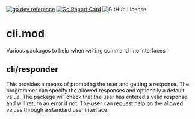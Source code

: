 <!-- Code generated by mkbadge; DO NOT EDIT. START -->
[![go.dev reference](https://img.shields.io/badge/go.dev-reference-green?logo=go)](https://pkg.go.dev/mod/github.com/nickwells/cli.mod)
[![Go Report Card](https://goreportcard.com/badge/github.com/nickwells/cli.mod)](https://goreportcard.com/report/github.com/nickwells/cli.mod)
![GitHub License](https://img.shields.io/github/license/nickwells/cli.mod)
<!-- Code generated by mkbadge; DO NOT EDIT. END -->
# cli.mod
Various packages to help when writing command line interfaces

## cli/responder
This provides a means of prompting the user and getting a response. The
programmer can specify the allowed responses and optionally a default
value. The package will check that the user has entered a valid response and
will return an error if not. The user can request help on the allowed values
through a standard user interface.

